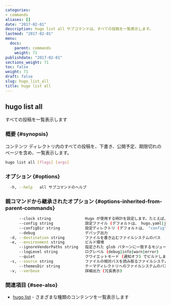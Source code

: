 ```yaml
---
categories:
- commands
aliases: []
date: "2017-02-01"
description: hugo list all サブコマンドは、すべての投稿を一覧表示します。
lastmod: "2017-02-01"
menu:
  docs:
    parent: commands
    weight: 71
publishdate: "2017-02-01"
sections_weight: 71
toc: false
weight: 71
draft: false
slug: hugo_list_all
title: hugo list all
---
```

## hugo list all

すべての投稿を一覧表示します

### 概要 {#synopsis}

コンテンツ ディレクトリ内のすべての投稿を、下書き、公開予定、期限切れのページを含め、一覧表示します。

```bash
hugo list all [flags] [args]
```

### オプション {#options}

```bash
  -h, --help   all サブコマンドのヘルプ
```

### 親コマンドから継承されたオプション {#options-inherited-from-parent-commands}

```bash
      --clock string               Hugo が使用する時計を設定します。たとえば、 --clock 2021-11-06T22:30:00.00+09:00
      --config string              設定ファイル (デフォルトは、 hugo.yaml|json|toml)
      --configDir string           設定ディレクトリ (デフォルトは、 "config")
      --debug                      デバッグ出力
  -d, --destination string         ファイルを書き込むファイルシステムのパス
  -e, --environment string         ビルド環境
      --ignoreVendorPaths string   指定された glob パターンに一致するモジュールパスの _vendor を無視します
      --logLevel string            ログレベル (debug|info|warn|error)
      --quiet                      クワイエットモード (通知オフ) でビルドします
  -s, --source string              ファイルの相対パスを読み取るファイルシステムのパス
      --themesDir string           テーマディレクトリへのファイルシステムのパス
  -v, --verbose                    詳細出力 (冗長表示)
```

### 関連項目 {#see-also}

* [hugo list](/commands/hugo_list/)	 - さまざまな種類のコンテンツを一覧表示します

